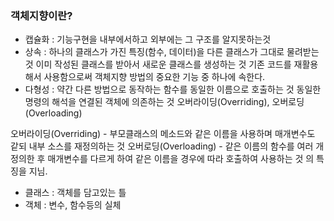 ### 객체지향이란?
- 캡슐화 : 기능구현을 내부에서하고 외부에는 그 구조를 알지못하는것
- 상속 : 하나의 클래스가 가진 특징(함수, 데이터)을 다른 클래스가 그대로 물려받는 것
이미 작성된 클래스를 받아서 새로운 클래스를 생성하는 것
기존 코드를 재활용해서 사용함으로써 객체지향 방법의 중요한 기능 중 하나에 속한다.
- 다형성 : 약간 다른 방법으로 동작하는 함수를 동일한 이름으로 호출하는 것
동일한 명령의 해석을 연결된 객체에 의존하는 것
오버라이딩(Overriding), 오버로딩(Overloading)

오버라이딩(Overriding) - 부모클래스의 메소드와 같은 이름을 사용하며 매개변수도 같되 내부 소스를 재정의하는 것
오버로딩(Overloading) - 같은 이름의 함수를 여러 개 정의한 후 매개변수를 다르게 하여 같은 이름을 경우에 따라 호출하여 사용하는 것
의 특징을 지님.

- 클래스 : 객체를 담고있는 틀
- 객체 : 변수, 함수등의 실체
